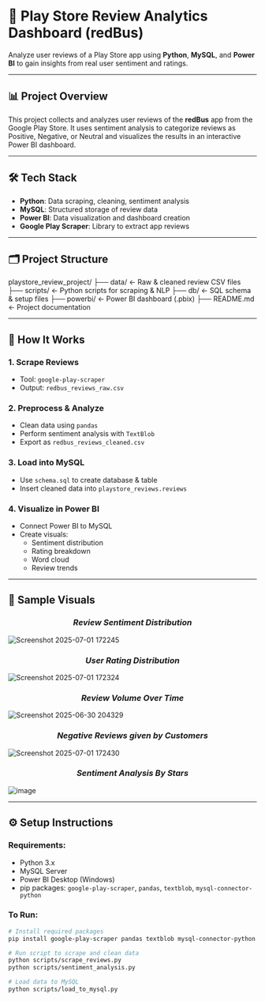 # 📱 Play Store Review Analytics Dashboard (redBus)

Analyze user reviews of a Play Store app using **Python**, **MySQL**, and **Power BI** to gain insights from real user sentiment and ratings.

---

## 📊 Project Overview

This project collects and analyzes user reviews of the **redBus** app from the Google Play Store. It uses sentiment analysis to categorize reviews as Positive, Negative, or Neutral and visualizes the results in an interactive Power BI dashboard.

---

## 🛠️ Tech Stack

- **Python**: Data scraping, cleaning, sentiment analysis
- **MySQL**: Structured storage of review data
- **Power BI**: Data visualization and dashboard creation
- **Google Play Scraper**: Library to extract app reviews

---

## 🗂️ Project Structure

playstore_review_project/
├── data/ ← Raw & cleaned review CSV files
├── scripts/ ← Python scripts for scraping & NLP
├── db/ ← SQL schema & setup files
├── powerbi/ ← Power BI dashboard (.pbix)
├── README.md ← Project documentation

---

## 📌 How It Works

### 1. **Scrape Reviews**
- Tool: `google-play-scraper`
- Output: `redbus_reviews_raw.csv`

### 2. **Preprocess & Analyze**
- Clean data using `pandas`
- Perform sentiment analysis with `TextBlob`
- Export as `redbus_reviews_cleaned.csv`

### 3. **Load into MySQL**
- Use `schema.sql` to create database & table
- Insert cleaned data into `playstore_reviews.reviews`

### 4. **Visualize in Power BI**
- Connect Power BI to MySQL
- Create visuals:
  - Sentiment distribution
  - Rating breakdown
  - Word cloud
  - Review trends

---

## 📎 Sample Visuals

### <p align="center"> ***Review Sentiment Distribution*** </p>

![Screenshot 2025-07-01 172245](https://github.com/user-attachments/assets/e934a9f6-7d64-465a-9201-1f1c3d61a25a)

### <p align="center"> ***User Rating Distribution*** </p>
![Screenshot 2025-07-01 172324](https://github.com/user-attachments/assets/4de2e2a8-7d39-48fd-86d3-bdc89b92874f)

### <p align="center"> ***Review Volume Over Time*** </p>
![Screenshot 2025-06-30 204329](https://github.com/user-attachments/assets/44047e8c-384b-4926-bfd1-e8b37bc4b80b)

### <p align="center"> ***Negative Reviews given by Customers*** </p>
![Screenshot 2025-07-01 172430](https://github.com/user-attachments/assets/87349cfc-ddc2-4b37-81c8-aac5faa75680)

### <p align="center"> ***Sentiment Analysis By Stars*** </p>
![image](https://github.com/user-attachments/assets/18081d20-dd73-4737-8c85-4cd5683e02ba)

---

## ⚙️ Setup Instructions

### Requirements:
- Python 3.x
- MySQL Server
- Power BI Desktop (Windows)
- pip packages: `google-play-scraper`, `pandas`, `textblob`, `mysql-connector-python`

### To Run:
```bash
# Install required packages
pip install google-play-scraper pandas textblob mysql-connector-python

# Run script to scrape and clean data
python scripts/scrape_reviews.py
python scripts/sentiment_analysis.py

# Load data to MySQL
python scripts/load_to_mysql.py
